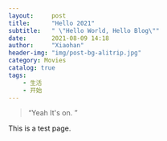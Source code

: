 ```yaml
---
layout:     post
title:      "Hello 2021"
subtitle:   " \"Hello World, Hello Blog\""
date:       2021-08-09 14:18
author:     "Xiaohan"
header-img: "img/post-bg-alitrip.jpg"
category: Movies
catalog: true
tags:
    - 生活
    - 开始
---
```


> “Yeah It's on. ”

This is a test page.

